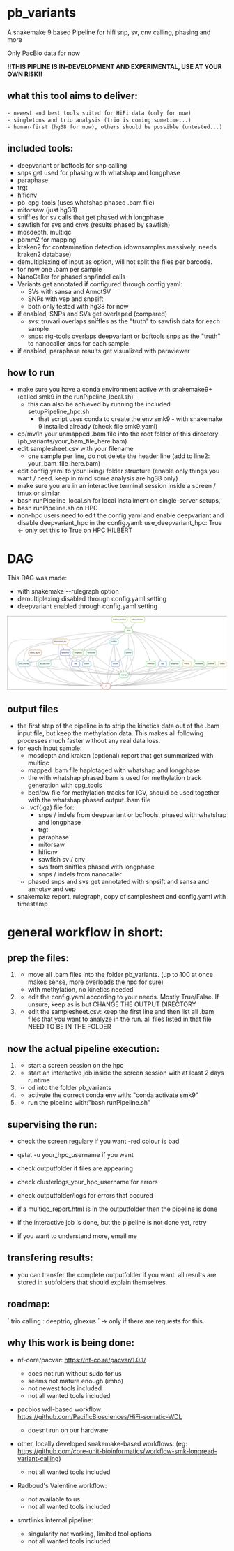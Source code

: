 # pb_variants 
A snakemake 9 based Pipeline for hifi snp, sv, cnv calling, phasing and more

Only PacBio data for now

__!!THIS PIPLINE IS IN-DEVELOPMENT AND EXPERIMENTAL, USE AT YOUR OWN RISK!!__

## what this tool aims to deliver:
    - newest and best tools suited for HiFi data (only for now)
    - singletons and trio analysis (trio is coming sometime...)
    - human-first (hg38 for now), others should be possible (untested...)

## included tools:
- deepvariant or bcftools for snp calling
- snps get used for phasing with whatshap and longphase
- paraphase 
- trgt
- hificnv 
- pb-cpg-tools (uses whatshap phased .bam file)
- mitorsaw (just hg38)
- sniffles for sv calls that get phased with longphase
- sawfish for svs and cnvs (results phased by sawfish)
- mosdepth, multiqc
- pbmm2 for mapping
- kraken2 for contamination detection (downsamples massively, needs kraken2 database)
- demultiplexing of input as option, will not split the files per barcode.
- for now one .bam per sample
- NanoCaller for phased snp/indel calls
- Variants get annotated if configured through config.yaml:
    - SVs with sansa and AnnotSV
    - SNPs with vep and snpsift
    - both only tested with hg38 for now
- if enabled, SNPs and SVs get overlaped (compared)
    - svs: truvari overlaps sniffles as the "truth" to sawfish data for each sample
    - snps: rtg-tools overlaps deepvariant or bcftools snps as the "truth" to nanocaller snps for each sample
- if enabled, paraphase results get visualized with paraviewer

## how to run
- make sure you have a conda environment active with snakemake9+ (called smk9 in the runPipeline_local.sh)
    - this can also be achieved by running the included setupPipeline_hpc.sh
        - that script uses conda to create the env smk9 - with snakemake 9 installed already (check file smk9.yaml)
- cp/mv/ln your unmapped .bam file into the root folder of this directory (pb_variants/your_bam_file_here.bam)
- edit samplesheet.csv with your filename 
    - one sample per line, do not delete the header line (add to line2: your_bam_file_here.bam)
- edit config.yaml to your liking/ folder structure (enable only things you want / need. keep in mind some analysis are hg38 only)
- make sure you are in an interactive terminal session inside a screen / tmux or similar
- bash runPipeline_local.sh for local installment on single-server setups, 
- bash runPipeline.sh on HPC 
- non-hpc users need to edit the config.yaml and enable deepvariant and disable deepvariant_hpc in the config.yaml:
use_deepvariant_hpc: True <- only set this to True on HPC HILBERT



# DAG
This DAG was made:
- with snakemake --rulegraph option
- demultiplexing disabled through config.yaml setting
- deepvariant enabled through config.yaml setting


![alt text](dag.png)


## output files
- the first step of the pipeline is to strip the kinetics data out of the .bam input file, but keep the methylation data. This makes all following processes much faster without any real data loss. 
- for each input sample:
    - mosdepth and kraken (optional) report that get summarized with multiqc
    - mapped .bam file haplotaged with whatshap and longphase
    - the with whatshap phased bam is used for methylation track generation with cpg_tools
    - bed/bw file for methylation tracks for IGV, should be used together with the whatshap phased output .bam file
    - .vcf(.gz) file for:
        - snps / indels from deepvariant or bcftools, phased with whatshap and longphase
        - trgt
        - paraphase
        - mitorsaw
        - hificnv
        - sawfish sv / cnv 
        - svs from sniffles phased with longphase
        - snps / indels from nanocaller
    - phased snps and svs get annotated with snpsift and sansa and annotsv and vep   
- snakemake report, rulegraph, copy of samplesheet and config.yaml with timestamp


# general workflow in short:

## prep the files:

1. - move all .bam files into the folder pb_variants. (up to 100 at once makes sense, more overloads the hpc for sure)
	- with methylation, no kinetics needed

2. - edit the config.yaml according to your needs. Mostly True/False. If unsure, keep as is but CHANGE THE OUTPUT DIRECTORY

3. - edit the samplesheet.csv: keep the first line and then list all .bam files that you want to analyze in the run. all files listed in that file NEED TO BE IN THE FOLDER 

## now the actual pipeline execution:

1. - start a screen session on the hpc

2. - start an interactive job inside the screen session with at least 2 days runtime

3. - cd into the folder pb_variants

4. - activate the correct conda env with: "conda activate smk9"

5. - run the pipeline with:"bash runPipeline.sh"


## supervising the run:

- check the screen regulary if you want -red colour is bad

- qstat -u your_hpc_username if you want

- check outputfolder if files are appearing

- check clusterlogs_your_hpc_username for errors

- check outputfolder/logs for errors that occured

- if a multiqc_report.html is in the outputfolder then the pipeline is done

- if the interactive job is done, but the pipeline is not done yet, retry

- if you want to understand more, email me


## transfering results:

- you can transfer the complete outputfolder if you want. all results are stored in subfolders that should explain themselves.


## roadmap:
 ´ trio calling : deeptrio, glnexus ´ -> only if there are requests for this. 


## why this work is being done:
- nf-core/pacvar: https://nf-co.re/pacvar/1.0.1/
    - does not run without sudo for us
    - seems not mature enough (imho)
    - not newest tools included
    - not all wanted tools included

- pacbios wdl-based workflow: https://github.com/PacificBiosciences/HiFi-somatic-WDL
    - doesnt run on our hardware

- other, locally developed snakemake-based workflows: (eg: https://github.com/core-unit-bioinformatics/workflow-smk-longread-variant-calling)
    - not all wanted tools included

- Radboud's Valentine workflow:
    - not available to us
    - not all wanted tools included

- smrtlinks internal pipeline:
    - singularity not working, limited tool options
    - not all wanted tools included

